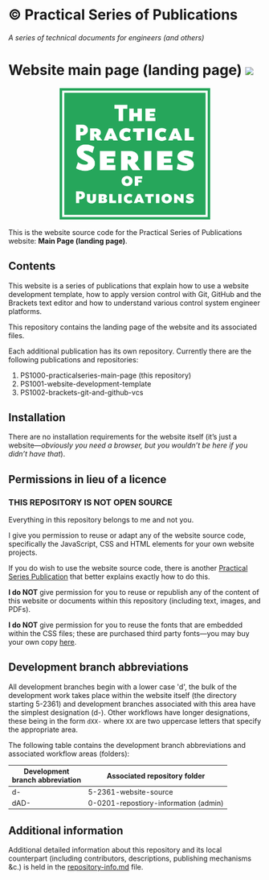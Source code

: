 # &copy; Practical Series of Publications

###### A series of technical documents for engineers (and others)

# Website main page (landing page) <img src="http://practicalseries.com/1000-home/11-resources/02-images/02-build-status/build-badge.svg">

<p align="center">
    <img width="300px" src="0-0201-repository-information/01-images/logo-lrg-min.png">
</p>

This is the website source code for the Practical Series of Publications website:
**Main Page (landing page)**.

## Contents

This website is a series of publications that explain how to use a website development template, how to apply version control with Git, GitHub and the Brackets text editor and how to understand various control system engineer platforms.

This repository contains the landing page of the website and its associated files.

Each additional publication has its own repository. Currently there are the following publications and repositories:

1.	PS1000-practicalseries-main-page (this repository)
2.	PS1001-website-development-template
3.	PS1002-brackets-git-and-github-vcs

## Installation

There are no installation requirements for the website itself (it’s just a website—*obviously you need a browser, but you wouldn’t be here if you didn’t have that*).

## Permissions in lieu of a licence

### THIS REPOSITORY IS NOT OPEN SOURCE

Everything in this repository belongs to me and not you.

I give you permission to reuse or adapt any of the website source code, specifically the JavaScript, CSS and HTML elements for your own website projects. 

If you do wish to use the website source code, there is another [Practical Series Publication]( http://practicalseries.com/1001-webdevelopment/index.html) that better explains exactly how to do this.

**I do NOT** give permission for you to reuse or republish any of the content of this website or documents within this repository (including text, images, and PDFs).

**I do NOT** give permission for you to reuse the fonts that are embedded within the CSS files; these are purchased third party fonts—you may buy your own copy [here](http://practicaltypography.com/equity.html).

## Development branch abbreviations

All development branches begin with a lower case 'd', the bulk of the development work takes place within the website itself (the directory starting 5-2361) and development branches associated with this area have the simplest designation (d-). Other workflows have longer designations, these being in the form ```dXX-``` where ```XX``` are two uppercase letters that specify the appropriate area.

The following table contains the development branch abbreviations and associated workflow areas (folders):

| Development<br>branch abbreviation  | Associated repository folder
| ------------------ | --------------------------------------
| d-                 | 5-2361-website-source
| dAD-               | 0-0201-repostiory-information (admin)

## Additional information

Additional detailed information about this repository and its local counterpart (including contributors, descriptions, publishing mechanisms &c.) is held in the [repository-info.md](/0-0201-repository-information/repository-info.md) file.
